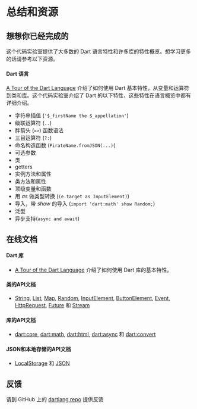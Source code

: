 # 总结和资源

## 想想你已经完成的

这个代码实验室提供了大多数的 Dart 语言特性和许多库的特性概览。想学习更多的话请参考以下资源。

#### Dart 语言

[A Tour of the Dart Language](https://www.dartlang.org/docs/dart-up-and-running/ch02.html) 介绍了如何使用 Dart 基本特性，从变量和运算符到类和库。这个代码实验室介绍了 Dart 的以下特性，这些特性在语言概览中都有详细介绍。

* 字符串插值 (```'$_firstName the $_appellation'```)
* 级联运算符 (```..```)
* 胖箭头 (```=>```) 函数语法
* 三目运算符 (```?:```) 
* 命名构造函数 (```PirateName.fromJSON(...)```(
* 可选参数
* 类
* getters
* 实例方法和属性
* 类方法和属性
* 顶级变量和函数
* 用 *as* 做类型转换 (```(e.target as InputElement)```)
* 导入，带 *show* 的导入 (```import 'dart:math' show Random;```)
* 泛型
* 异步支持(```async and await```)

## 在线文档

#### Dart 库

* [A Tour of the Dart Language](https://www.dartlang.org/docs/dart-up-and-running/ch02.html) 介绍了如何使用 Dart 库的基本特性。

#### 类的API文档

* [String](https://api.dartlang.org/dart_core/String.html), [List](https://api.dartlang.org/dart_core/List.html), [Map](https://api.dartlang.org/dart_core/Map.html), [Random](https://api.dartlang.org/dart_math/Random.html), [InputElement](https://api.dartlang.org/dart_html/InputElement.html), [ButtonElement](https://api.dartlang.org/dart_html/ButtonElement.html), [Event](https://api.dartlang.org/dart_html/Event.html), [HttpRequest](https://api.dartlang.org/dart_html/HttpRequest.html), [Future](https://api.dartlang.org/dart_async/Future.html) 和 [Stream](https://api.dartlang.org/dart_async/Stream.html)

#### 库的API文档

* [dart:core](https://api.dartlang.org/dart_core.html), [dart:math](https://api.dartlang.org/dart_math.html), [dart:html](https://api.dartlang.org/dart_html.html), [dart:async](https://api.dartlang.org/dart_async.html) 和 [dart:convert](https://api.dartlang.org/dart_convert.html)

#### JSON和本地存储的API文档

* [LocalStorage](https://api.dartlang.org/dart_html/Window.html#localStorage) 和 [JSON](https://api.dartlang.org/dart_convert.html#JSON)

## 反馈

请到 GitHub 上的 [dartlang repo](https://github.com/dart-lang/www.dartlang.org/issues) 提供反馈
